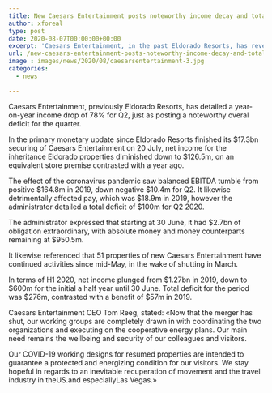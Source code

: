 ```yaml
---
title: New Caesars Entertainment posts noteworthy income decay and total deficit for Q2
author: xforeal 
type: post
date: 2020-08-07T00:00:00+00:00
excerpt: 'Caesars Entertainment, in the past Eldorado Resorts, has revealed a year-on-year income drop of 78&amp;percnt; for Q2, just as posting a huge overal deficit for the quarter '
url: /new-caesars-entertainment-posts-noteworthy-income-decay-and-total-deficit-for-q2/
image : images/news/2020/08/caesarsentertainment-3.jpg
categories:
  - news

---
```

Caesars Entertainment, previously Eldorado Resorts, has detailed a year-on-year income drop of 78&percnt; for Q2, just as posting a noteworthy overal deficit for the quarter. 

In the primary monetary update since Eldorado Resorts finished its $17.3bn securing of Caesars Entertainment on 20 July, net income for the inheritance Eldorado properties diminished down to $126.5m, on an equivalent store premise contrasted with a year ago. 

The effect of the coronavirus pandemic saw balanced EBITDA tumble from positive $164.8m in 2019, down negative $10.4m for Q2. It likewise detrimentally affected pay, which was $18.9m in 2019, however the administrator detailed a total deficit of $100m for Q2 2020. 

The administrator expressed that starting at 30 June, it had $2.7bn of obligation extraordinary, with absolute money and money counterparts remaining at $950.5m. 

It likewise referenced that 51 properties of new Caesars Entertainment have continued activities since mid-May, in the wake of shutting in March. 

In terms of H1 2020, net income plunged from $1.27bn in 2019, down to $600m for the initial a half year until 30 June. Total deficit for the period was $276m, contrasted with a benefit of $57m in 2019. 

Caesars Entertainment CEO Tom Reeg, stated: &#171;Now that the merger has shut, our working groups are completely drawn in with coordinating the two organizations and executing on the cooperative energy plans. Our main need remains the wellbeing and security of our colleagues and visitors. 

Our COVID-19 working designs for resumed properties are intended to guarantee a protected and energizing condition for our visitors. We stay hopeful in regards to an inevitable recuperation of movement and the travel industry in theUS.and especiallyLas Vegas.&#187;